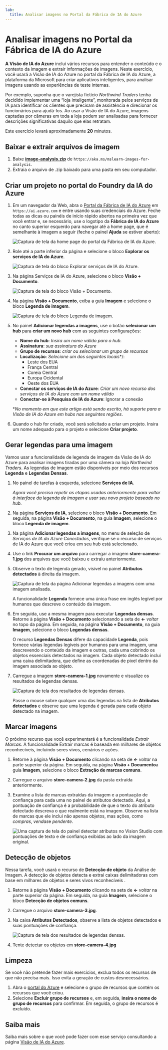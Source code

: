 ```yaml
---
lab:
  title: Analisar imagens no Portal da Fábrica de IA do Azure
---
```


# Analisar imagens no Portal da Fábrica de IA do Azure

**A Visão de IA do Azure** inclui vários recursos para entender o conteúdo e o contexto da imagem e extrair informações de imagens. Neste exercício, você usará a Visão de IA do Azure no portal da Fábrica de IA do Azure, a plataforma da Microsoft para criar aplicativos inteligentes, para analisar imagens usando as experiências de teste internas. 

Por exemplo, suponha que o varejista fictício *Northwind Traders* tenha decidido implementar uma “loja inteligente”, monitorada pelos serviços de IA para identificar os clientes que precisam de assistência e direcionar os funcionários para ajudá-los. Ao usar a Visão de IA do Azure, imagens captadas por câmeras em toda a loja podem ser analisadas para fornecer descrições significativas daquilo que elas retratam.

Este exercício levará aproximadamente **20** minutos.

## Baixar e extrair arquivos de imagem

1. Baixe **[image-analysis.zip](https://aka.ms/mslearn-images-for-analysis)** de `https://aka.ms/mslearn-images-for-analysis`.
1. Extraia o arquivo de .zip baixado para uma pasta em seu computador.

## Criar um projeto no portal do Foundry da IA do Azure

1. Em um navegador da Web, abra o [Portal da Fábrica de IA do Azure](https://ai.azure.com) em `https://ai.azure.com` e entre usando suas credenciais do Azure. Feche todas as dicas ou painéis de início rápido abertos na primeira vez que você entrar e, se necessário, use o logotipo da **Fábrica de IA do Azure** no canto superior esquerdo para navegar até a home page, que é semelhante à imagem a seguir (feche o painel **Ajuda** se estiver aberto):

    ![Captura de tela da home page do portal da Fábrica de IA do Azure.](./media/ai-foundry-portal.png)

1. Role até a parte inferior da página e selecione o bloco **Explorar os serviços de IA do Azure**.

    ![Captura de tela do bloco Explorar serviços de IA do Azure.](./media/ai-services.png)

1. Na página Serviços de IA do Azure, selecione o bloco **Visão + Documento**.

    ![Captura de tela do bloco Visão + Documento.](./media/vision-tile.png)

1. Na página **Visão + Documento**, exiba a guia **Imagem** e selecione o bloco **Legenda de imagem**.

    ![Captura de tela do bloco Legenda de imagem.](./media/image-captioning-tile.png)

1. No painel **Adicionar legendas a imagens**, use o botão **selecionar um hub** para **criar um novo hub** com as seguintes configurações:
    - **Nome do hub**: *Insira um nome válido para o hub.*
    - **Assinatura**: *sua assinatura do Azure*
    - **Grupo de recursos**: *criar ou selecionar um grupo de recursos*
    - **Localização**: *Selecione um dos seguintes locais**/:
        - Leste dos EUA
        - França Central
        - Coreia Central
        - Europa Ocidental
        - Oeste dos EUA
    - **Conectar os serviços de IA do Azure**: *Criar um novo recurso dos serviços de IA do Azure com um nome válido*
    - **Conectar-se à Pesquisa de IA do Azure**: Ignorar a conexão

    \**No momento em que este artigo está sendo escrito, há suporte para a Visão de IA do Azure em hubs nas seguintes regiões*.

1. Quando o hub for criado, você será solicitado a criar um projeto. Insira um nome adequado para o projeto e selecione **Criar projeto**.

## Gerar legendas para uma imagem

Vamos usar a funcionalidade de legenda de imagem da Visão de IA do Azure para analisar imagens tiradas por uma câmera na loja *Northwind Traders*. As legendas de imagem estão disponíveis por meio dos recursos **Legenda** e **Legendas Densas**.

1. No painel de tarefas à esquerda, selecione **Serviços de IA**.

    *Agora você precisa repetir as etapas usadas anteriormente para voltar à interface da legenda de imagem e usar seu novo projeto baseado no hub.*

1. Na página **Serviços de IA**, selecione o bloco **Visão + Documento**. Em seguida, na página **Visão + Documento**, na guia **Imagem**, selecione o bloco **Legenda de imagem**.

1. Na página **Adicionar legendas a imagens**, no menu de seleção de *Serviços de IA do Azure Conectados*, verifique se o recurso de serviços de IA do Azure que você criou em seu hub está selecionado.

1. Use o link **Procurar um arquivo** para carregar a imagem **store-camera-1.jpg** dos arquivos que você baixou e extraiu anteriormente.

1. Observe o texto de legenda gerado, visível no painel **Atributos detectados** à direita da imagem.

    ![Captura de tela da página Adicionar legendas a imagens com uma imagem analisada.](./media/image-captioning.png)

    A funcionalidade **Legenda** fornece uma única frase em inglês legível por humanos que descreve o conteúdo da imagem.

1. Em seguida, use a mesma imagem para executar **Legendas densas**. Retorne à página **Visão + Documento** selecionando a seta de **&larr;** *voltar* no topo da página. Em seguida, na página **Visão + Documento**, na guia **Imagem**, selecione o bloco **Legendas densas**.

    O recurso **Legendas Densas** difere da capacidade **Legenda**, pois fornece várias legendas legíveis por humanos para uma imagem, uma descrevendo o conteúdo da imagem e outras, cada uma cobrindo os objetos essenciais detectados na imagem. Cada objeto detectado inclui uma caixa delimitadora, que define as coordenadas de pixel dentro da imagem associada ao objeto.

1. Carregue a imagem **store-camera-1.jpg** novamente e visualize os resultados de legendas densas.

    ![Captura de tela dos resultados de legendas densas.](./media/dense-captioning.png)

    Passe o mouse sobre qualquer uma das legendas na lista de **Atributos detectados** e observe que uma legenda é gerada para cada objeto detectado na imagem.

## Marcar imagens 

O próximo recurso que você experimentará é a funcionalidade *Extrair Marcas*. A funcionalidade Extrair marcas é baseada em milhares de objetos reconhecíveis, incluindo seres vivos, cenários e ações.

1. Retorne à página **Visão + Documento** clicando na seta de **&larr;** *voltar* na parte superior da página. Em seguida, na página **Visão + Documento**a guia **Imagem**, selecione o bloco **Extração de marcas comuns**.
1. Carregue o arquivo **store-camera-2.jpg** da pasta extraída anteriormente.
1. Examine a lista de marcas extraídas da imagem e a pontuação de confiança para cada uma no painel de atributos detectado. Aqui, a pontuação de confiança é a probabilidade de que o texto do atributo detectado descreva o que realmente está na imagem. Observe na lista de marcas que ele inclui não apenas objetos, mas ações, como *compras*, *vendas*e *pendente*.

    ![Uma captura de tela do painel detectar atributos no Vision Studio com pontuações de texto e de confiança exibidas ao lado da imagem original.](./media/analyze-images-vision/detect-attributes.png)

## Detecção de objetos

Nessa tarefa, você usará o recurso de **Detecção de objeto** da Análise de Imagem. A detecção de objetos detecta e extrai caixas delimitadoras com base em milhares de objetos e seres vivos reconhecíveis .

1. Retorne à página **Visão + Documento** clicando na seta de **&larr;** *voltar* na parte superior da página. Em seguida, na guia **Imagem**, selecione o bloco **Detecção de objetos comuns**.

1. Carregue o arquivo **store-camera-3.jpg**.

1. Na caixa **Atributos Detectados**, observe a lista de objetos detectados e suas pontuações de confiança.

    ![Captura de tela dos resultados de legendas densas.](./media/object-detection.png)

1. Tente detectar os objetos em **store-camera-4.jpg**

## Limpeza

Se você não pretende fazer mais exercícios, exclua todos os recursos de que não precisa mais. Isso evita a geração de custos desnecessários.

1. Abra o [portal do Azure]( https://portal.azure.com) e selecione o grupo de recursos que contém os recursos que você criou. 
1. Selecione **Excluir grupo de recursos** e, em seguida, **insira o nome do grupo de recursos** para confirmar. Em seguida, o grupo de recursos é excluído.

## Saiba mais

Saiba mais sobre o que você pode fazer com esse serviço consultando a página [Visão de IA do Azure](https://learn.microsoft.com/azure/ai-services/computer-vision/overview).
